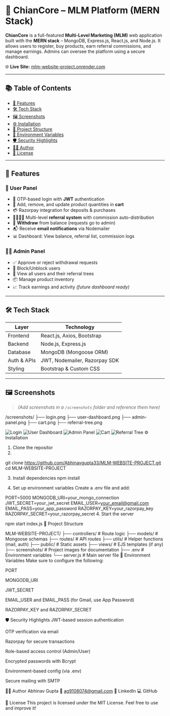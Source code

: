 # 💼 ChianCore – MLM Platform (MERN Stack)

**ChianCore** is a full-featured **Multi-Level Marketing (MLM)** web application built with the **MERN stack** – MongoDB, Express.js, React.js, and Node.js. It allows users to register, buy products, earn referral commissions, and manage earnings. Admins can oversee the platform using a secure dashboard.

🌐 **Live Site:** [mlm-website-project.onrender.com](https://mlm-website-project.onrender.com)

---

## 📚 Table of Contents

- [🔑 Features](#-features)
- [🛠️ Tech Stack](#-tech-stack)
- [🖼️ Screenshots](#-screenshots)
- [⚙️ Installation](#-installation)
- [📁 Project Structure](#-project-structure)
- [🔐 Environment Variables](#-environment-variables)
- [🛡️ Security Highlights](#-security-highlights)
- [👨‍💻 Author](#-author)
- [📝 License](#-license)

---

## 🔑 Features

### 👥 User Panel
- 🔐 OTP-based login with **JWT** authentication
- 🛒 Add, remove, and update product quantities in **cart**
- 💳 Razorpay integration for deposits & purchases
- 👨‍👩‍👧‍👦 Multi-level **referral system** with commission auto-distribution
- 💸 **Withdraw** from balance (requests go to admin)
- 📬 Receive **email notifications** via Nodemailer
- 📊 Dashboard: View balance, referral list, commission logs

### 🧑‍💼 Admin Panel
- ✅ Approve or reject withdrawal requests
- 🚫 Block/Unblock users
- 🧾 View all users and their referral trees
- 📦 Manage product inventory
- 📈 Track earnings and activity *(future dashboard ready)*

---

## 🛠️ Tech Stack

| Layer       | Technology |
|-------------|------------|
| Frontend    | React.js, Axios, Bootstrap |
| Backend     | Node.js, Express.js |
| Database    | MongoDB (Mongoose ORM) |
| Auth & APIs | JWT, Nodemailer, Razorpay SDK |
| Styling     | Bootstrap & Custom CSS |

---

## 🖼️ Screenshots

> *(Add screenshots in a `/screenshots` folder and reference them here)*

/screenshots/
├── login.png
├── user-dashboard.png
├── admin-panel.png
├── cart.png
├── referral-tree.png


![Login](./screenshots/login.png)
![User Dashboard](./screenshots/user-dashboard.png)
![Admin Panel](./screenshots/admin-panel.png)
![Cart](./screenshots/cart.png)
![Referral Tree](./screenshots/referral-tree.png)
⚙️ Installation
1. Clone the repositor
2. 
git clone https://github.com/Abhinavgupta33/MLM-WEBSITE-PROJECT.git
cd MLM-WEBSITE-PROJECT

3. Install dependencies
npm install

3. Set up environment variables
Create a .env file and add:

PORT=5000
MONGODB_URI=your_mongo_connection
JWT_SECRET=your_jwt_secret
EMAIL_USER=your_email@gmail.com
EMAIL_PASS=your_app_password
RAZORPAY_KEY=your_razorpay_key
RAZORPAY_SECRET=your_razorpay_secret
4. Start the server

npm start index.js
📁 Project Structure

MLM-WEBSITE-PROJECT/
├── controllers/     # Route logic
├── models/          # Mongoose schemas
├── routes/          # API routes
├── utils/           # Helper functions (mail, auth)
├── public/          # Static assets
├── views/           # EJS templates (if any)
├── screenshots/     # Project images for documentation
├── .env             # Environment variables
└── server.js        # Main server file
🔐 Environment Variables
Make sure to configure the following:

PORT

MONGODB_URI

JWT_SECRET

EMAIL_USER and EMAIL_PASS (for Gmail, use App Password)

RAZORPAY_KEY and RAZORPAY_SECRET

🛡️ Security Highlights
JWT-based session authentication

OTP verification via email

Razorpay for secure transactions

Role-based access control (Admin/User)

Encrypted passwords with Bcrypt

Environment-based config (via .env)

Secure mailing with SMTP

👨‍💻 Author
Abhinav Gupta
📧 ag9108074@gmail.com
🔗 LinkedIn
💻 GitHub

📝 License
This project is licensed under the MIT License. Feel free to use and improve it!
